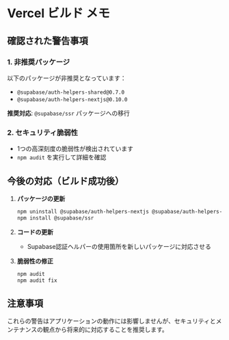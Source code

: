 # Vercel ビルド メモ

## 確認された警告事項

### 1. 非推奨パッケージ
以下のパッケージが非推奨となっています：
- `@supabase/auth-helpers-shared@0.7.0`
- `@supabase/auth-helpers-nextjs@0.10.0`

**推奨対応**: `@supabase/ssr` パッケージへの移行

### 2. セキュリティ脆弱性
- 1つの高深刻度の脆弱性が検出されています
- `npm audit` を実行して詳細を確認

## 今後の対応（ビルド成功後）

1. **パッケージの更新**
   ```bash
   npm uninstall @supabase/auth-helpers-nextjs @supabase/auth-helpers-shared
   npm install @supabase/ssr
   ```

2. **コードの更新**
   - Supabase認証ヘルパーの使用箇所を新しいパッケージに対応させる

3. **脆弱性の修正**
   ```bash
   npm audit
   npm audit fix
   ```

## 注意事項
これらの警告はアプリケーションの動作には影響しませんが、セキュリティとメンテナンスの観点から将来的に対応することを推奨します。